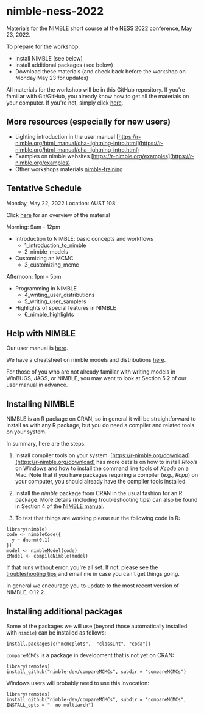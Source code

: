 # nimble-ness-2022
Materials for the NIMBLE short course at the NESS 2022 conference, May 23, 2022. 

To prepare for the workshop:

 - Install NIMBLE (see below)
 - Install additional packages (see below)
 - Download these materials (and check back before the workshop on Monday May 23 for updates)

All materials for the workshop will be in this GitHub repository. If you're familiar with Git/GitHub, you already know how to get all the materials on your computer. If you're not, simply click [here](https://github.com/salleuska/nimble-ness-2022/archive/main.zip).

## More resources (especially for new users)

- Lighting introduction in the user manual [https://r-nimble.org/html_manual/cha-lightning-intro.html](https://r-nimble.org/html_manual/cha-lightning-intro.html)
- Examples on nimble websites [https://r-nimble.org/examples](https://r-nimble.org/examples)
- Other workshops materials [nimble-training](https://github.com/nimble-training)

## Tentative Schedule

Monday, May 22, 2022 
Location: AUST 108

Click [here](https://rawcdn.githack.com/salleuska/nimble-ness-2022/867e7c8a8555436b7d2f4463a30fc2bf2dfcc8cf/overview.html) for an overview of the material

Morning: 9am - 12pm 
- Introduction to NIMBLE: basic concepts and workflows
    - 1_introduction_to_nimble
    - 2_nimble_models
- Customizing an MCMC 
    - 3_customizing_mcmc

Afternoon: 1pm - 5pm
- Programming in NIMBLE
    - 4_writing_user_distributions
    - 5_writing_user_samplers
- Highlights of special features in NIMBLE
    - 6_nimble_highlights

## Help with NIMBLE

Our user manual is [here](https://r-nimble.org/html_manual/cha-welcome-nimble.html).

We have a cheatsheet on nimble models and distributions [here](https://r-nimble.org/documentation).

For those of you who are not already familiar with writing models in WinBUGS, JAGS, or NIMBLE, you may want to look at Section 5.2 of our user manual in advance.


## Installing NIMBLE

NIMBLE is an R package on CRAN, so in general it will be straightforward to install as with any R package, but you do need a compiler and related tools on your system.  

In summary, here are the steps.

1. Install compiler tools on your system. [https://r-nimble.org/download](https://r-nimble.org/download) has more details on how to install *Rtools* on Windows and how to install the command line tools of *Xcode* on a Mac. Note that if you have packages requiring a compiler (e.g., *Rcpp*) on your computer, you should already have the compiler tools installed.

2. Install the *nimble* package from CRAN in the usual fashion for an R package. More details (including troubleshooting tips) can also be found in Section 4 of the [NIMBLE manual](https://r-nimble.org/html_manual/cha-installing-nimble.html).

3) To test that things are working please run the following code in R:

```
library(nimble)
code <- nimbleCode({
  y ~ dnorm(0,1)
})
model <- nimbleModel(code)
cModel <- compileNimble(model)
```

If that runs without error, you're all set. If not, please see the [troubleshooting tips](https://r-nimble.org/html_manual/cha-installing-nimble.html#troubleshooting-installation-problems) and email me in case you can't get things going.  

In general we encourage you to update to the most recent version of NIMBLE, 0.12.2.


## Installing additional packages

Some of the packages we will use (beyond those automatically installed with `nimble`) can be installed as follows:

```
install.packages(c("mcmcplots",  "classInt", "coda"))
```

`compareMCMCs` is a package in development that is not yet on CRAN:

```
library(remotes)
install_github("nimble-dev/compareMCMCs", subdir = "compareMCMCs")
```

Windows users will probably need to use this invocation:

```
library(remotes)
install_github("nimble-dev/compareMCMCs", subdir = "compareMCMCs", INSTALL_opts = "--no-multiarch")
```
